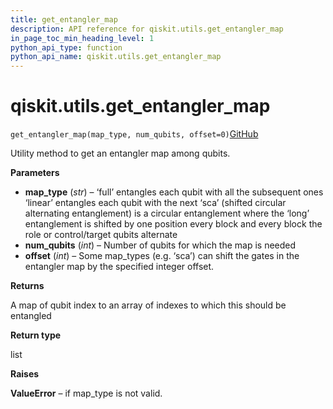```yaml
---
title: get_entangler_map
description: API reference for qiskit.utils.get_entangler_map
in_page_toc_min_heading_level: 1
python_api_type: function
python_api_name: qiskit.utils.get_entangler_map
---
```


# qiskit.utils.get\_entangler\_map

<span id="qiskit.utils.get_entangler_map" />

`get_entangler_map(map_type, num_qubits, offset=0)`[GitHub](https://github.com/qiskit/qiskit/tree/stable/0.22/qiskit/utils/entangler_map.py "view source code")

Utility method to get an entangler map among qubits.

**Parameters**

*   **map\_type** (*str*) – ‘full’ entangles each qubit with all the subsequent ones ‘linear’ entangles each qubit with the next ‘sca’ (shifted circular alternating entanglement) is a circular entanglement where the ‘long’ entanglement is shifted by one position every block and every block the role or control/target qubits alternate
*   **num\_qubits** (*int*) – Number of qubits for which the map is needed
*   **offset** (*int*) – Some map\_types (e.g. ‘sca’) can shift the gates in the entangler map by the specified integer offset.

**Returns**

A map of qubit index to an array of indexes to which this should be entangled

**Return type**

list

**Raises**

**ValueError** – if map\_type is not valid.


